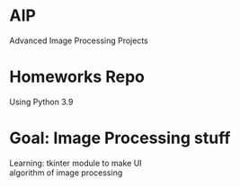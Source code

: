 # AIP
 Advanced Image Processing Projects
# Homeworks Repo
 Using Python 3.9
# Goal: Image Processing stuff
 Learning: tkinter module to make UI </br>
           algorithm of image processing

